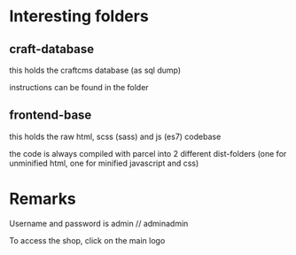 # Interesting folders

## craft-database
this holds the craftcms database (as sql dump)

instructions can be found in the folder

## frontend-base
this holds the raw html, scss (sass) and js (es7) codebase

the code is always compiled with parcel into 2 different dist-folders (one for unminified html, one for minified javascript and css)



# Remarks
Username and password is admin // adminadmin

To access the shop, click on the main logo
